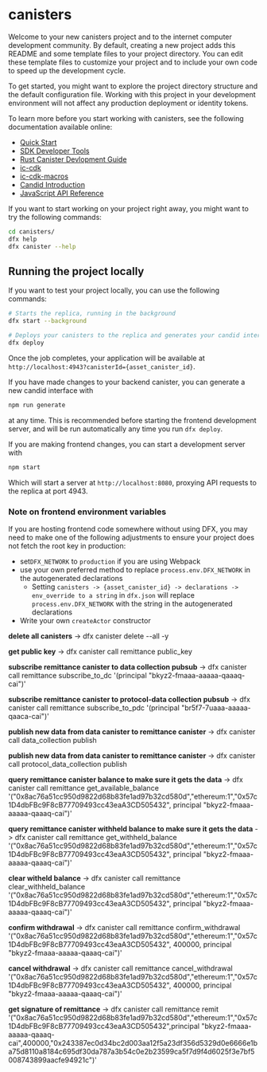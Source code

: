 # canisters

Welcome to your new canisters project and to the internet computer development community. By default, creating a new project adds this README and some template files to your project directory. You can edit these template files to customize your project and to include your own code to speed up the development cycle.

To get started, you might want to explore the project directory structure and the default configuration file. Working with this project in your development environment will not affect any production deployment or identity tokens.

To learn more before you start working with canisters, see the following documentation available online:

- [Quick Start](https://internetcomputer.org/docs/quickstart/quickstart-intro)
- [SDK Developer Tools](https://internetcomputer.org/docs/developers-guide/sdk-guide)
- [Rust Canister Devlopment Guide](https://internetcomputer.org/docs/rust-guide/rust-intro)
- [ic-cdk](https://docs.rs/ic-cdk)
- [ic-cdk-macros](https://docs.rs/ic-cdk-macros)
- [Candid Introduction](https://internetcomputer.org/docs/candid-guide/candid-intro)
- [JavaScript API Reference](https://erxue-5aaaa-aaaab-qaagq-cai.raw.icp0.io)

If you want to start working on your project right away, you might want to try the following commands:

```bash
cd canisters/
dfx help
dfx canister --help
```

## Running the project locally

If you want to test your project locally, you can use the following commands:

```bash
# Starts the replica, running in the background
dfx start --background

# Deploys your canisters to the replica and generates your candid interface
dfx deploy
```

Once the job completes, your application will be available at `http://localhost:4943?canisterId={asset_canister_id}`.

If you have made changes to your backend canister, you can generate a new candid interface with

```bash
npm run generate
```

at any time. This is recommended before starting the frontend development server, and will be run automatically any time you run `dfx deploy`.

If you are making frontend changes, you can start a development server with

```bash
npm start
```

Which will start a server at `http://localhost:8080`, proxying API requests to the replica at port 4943.

### Note on frontend environment variables

If you are hosting frontend code somewhere without using DFX, you may need to make one of the following adjustments to ensure your project does not fetch the root key in production:

- set`DFX_NETWORK` to `production` if you are using Webpack
- use your own preferred method to replace `process.env.DFX_NETWORK` in the autogenerated declarations
  - Setting `canisters -> {asset_canister_id} -> declarations -> env_override to a string` in `dfx.json` will replace `process.env.DFX_NETWORK` with the string in the autogenerated declarations
- Write your own `createActor` constructor

<!--  -->

<!-- commands -->

**delete all canisters** -> dfx canister delete --all -y

**get public key** -> dfx canister call remittance public_key

**subscribe remittance canister to data collection pubsub** -> dfx canister call remittance subscribe_to_dc '(principal "bkyz2-fmaaa-aaaaa-qaaaq-cai")'

**subscribe remittance canister to protocol-data collection pubsub** -> dfx canister call remittance subscribe_to_pdc '(principal "br5f7-7uaaa-aaaaa-qaaca-cai")'

**publish new data from data canister to remittance canister** -> dfx canister call data_collection publish

**publish new data from data canister to remittance canister** -> dfx canister call protocol_data_collection publish

**query remittance canister balance to make sure it gets the data** -> dfx canister call remittance get_available_balance '("0x8ac76a51cc950d9822d68b83fe1ad97b32cd580d","ethereum:1","0x57c1D4dbFBc9F8cB77709493cc43eaA3CD505432", principal "bkyz2-fmaaa-aaaaa-qaaaq-cai")'

**query remittance canister withheld balance to make sure it gets the data** -> dfx canister call remittance get_withheld_balance '("0x8ac76a51cc950d9822d68b83fe1ad97b32cd580d","ethereum:1","0x57c1D4dbFBc9F8cB77709493cc43eaA3CD505432", principal "bkyz2-fmaaa-aaaaa-qaaaq-cai")'

**clear witheld balance** -> dfx canister call remittance clear_withheld_balance '("0x8ac76a51cc950d9822d68b83fe1ad97b32cd580d","ethereum:1","0x57c1D4dbFBc9F8cB77709493cc43eaA3CD505432", principal "bkyz2-fmaaa-aaaaa-qaaaq-cai")'

**confirm withdrawal** -> dfx canister call remittance confirm_withdrawal '("0x8ac76a51cc950d9822d68b83fe1ad97b32cd580d","ethereum:1","0x57c1D4dbFBc9F8cB77709493cc43eaA3CD505432", 400000, principal "bkyz2-fmaaa-aaaaa-qaaaq-cai")'

**cancel withdrawal** -> dfx canister call remittance cancel_withdrawal '("0x8ac76a51cc950d9822d68b83fe1ad97b32cd580d","ethereum:1","0x57c1D4dbFBc9F8cB77709493cc43eaA3CD505432", 400000, principal "bkyz2-fmaaa-aaaaa-qaaaq-cai")'

**get signature of remittance** -> dfx canister call remittance remit '("0x8ac76a51cc950d9822d68b83fe1ad97b32cd580d","ethereum:1","0x57c1D4dbFBc9F8cB77709493cc43eaA3CD505432",principal "bkyz2-fmaaa-aaaaa-qaaaq-cai",400000,"0x243387ec0d34bc2d003aa12f5a23df356d5329d0e6666e1ba75d8110a8184c695df30da787a3b54c0e2b23599ca5f7d9f4d6025f3e7bf5008743899aacfe94921c")'

